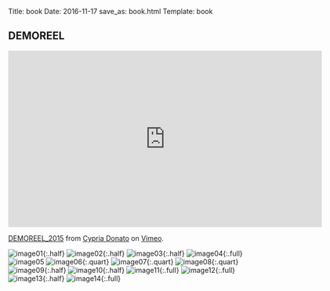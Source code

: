 Title: book
Date: 2016-11-17
save_as: book.html
Template: book

## DEMOREEL
<iframe src="https://player.vimeo.com/video/145854974" width="640" height="360" frameborder="0" webkitallowfullscreen mozallowfullscreen allowfullscreen></iframe>
<p><a href="https://vimeo.com/145854974">DEMOREEL_2015</a> from <a href="https://vimeo.com/cypria">Cypria Donato</a> on <a href="https://vimeo.com">Vimeo</a>.</p>


![image01](images/book/recherches_aquarelle.jpg){:.half}
![image02](images/book/DSC_0080.jpg){:.half}
![image03](images/book/plan2_dos_002.jpg){:.half}
![image04](images/book/putain_03.jpg){:.full}
![image05](images/book/perso_page_05.jpg)
![image06](images/book/test_avantbras.jpg){:.quart}
![image07](images/book/test_bustefemme.jpg){:.quart}
![image08](images/book/test_avantbras2.jpg){:.quart}
![image09](images/book/genre_print_02.jpg){:.half}
![image10](images/book/genre_print_03.jpg){:.half}
![image11](images/book/recherches_flore.jpg){:.full}
![image12](images/book/MAISON_JARDIN.jpg){:.full}
![image13](images/book/bulles.jpg){:.half}
![image14](images/book/menu_effet.jpg){:.full}
